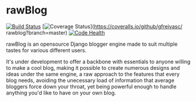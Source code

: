 # rawBlog

[![Build Status](https://travis-ci.org/gfreivasc/rawblog.svg?branch=master)](https://travis-ci.org/gfreivasc/rawblog)
[![Coverage Status](https://coveralls.io/repos/github/gfreivasc/rawblog/badge.svg?branch=master)](https://coveralls.io/github/gfreivasc/
rawblog?branch=master)
[![Code Health](https://landscape.io/github/gfreivasc/rawblog/master/landscape.svg?style=flat)](https://landscape.io/github/gfreivasc/rawblog/master)

rawBlog is an opensource Django blogger engine made to suit multiple tastes for various different users.

It's under development to offer a backbone with essentials to anyone willing to make a cool blog, making it possible to create numerous designs and ideas under the same engine, a raw approach to the features that every blog needs, avoiding the unecessary load of information that average bloggers force down your throat, yet being powerful enough to handle anything you'd like to have on your own blog.